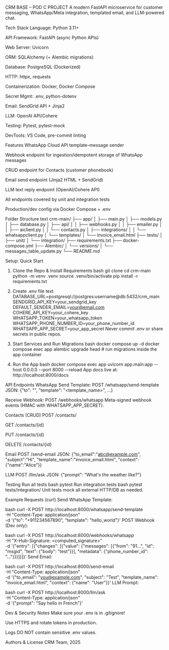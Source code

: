 CRM BASE – POD C PROJECT
A modern FastAPI microservice for customer messaging, WhatsApp/Meta integration, templated email, and LLM-powered chat.

Tech Stack
Language: Python 3.11+

API Framework: FastAPI (async Python APIs)

Web Server: Uvicorn

ORM: SQLAlchemy (+ Alembic migrations)

Database: PostgreSQL (Dockerized)

HTTP: httpx, requests

Containerization: Docker, Docker Compose

Secret Mgmt: .env, python-dotenv

Email: SendGrid API + Jinja2

LLM: OpenAI API/Cohere

Testing: Pytest, pytest-mock

DevTools: VS Code, pre-commit linting

Features
WhatsApp Cloud API template-message sender

Webhook endpoint for ingestion/idempotent storage of WhatsApp messages

CRUD endpoint for Contacts (customer phonebook)

Email send endpoint (Jinja2 HTML + SendGrid)

LLM text reply endpoint (OpenAI/Cohere API)

All endpoints covered by unit and integration tests

Production/dev config via Docker Compose + .env

Folder Structure
text
crm-main/
├── app/
│   ├── main.py
│   ├── models.py
│   ├── database.py
│   ├── api/
│   │    ├── webhooks.py
│   │    ├── emailer.py
│   │    ├── aiclient.py
│   │    └── contacts.py
│   ├── integrations/
│   │    └── whatsappclient.py
│   └── templates/
│       └── invoice_email.html
├── tests/
│   ├── unit/
│   └── integration/
├── requirements.txt
├── docker-compose.yml
├── Alembic/
│   └── versions/
│       └── messages_table_update.py
└── README.md

Setup: Quick Start
1. Clone the Repo & Install Requirements
bash
git clone <repo>
cd crm-main
python -m venv .venv
source .venv/bin/activate
pip install -r requirements.txt
2. Create .env file
text
DATABASE_URL=postgresql://postgres:username@db:5432/crm_main
SENDGRID_API_KEY=your_sendgrid_key
DEFAULT_SENDER_EMAIL=your@email.com
COHERE_API_KEY=your_cohere_key
WHATSAPP_TOKEN=your_whatsapp_token
WHATSAPP_PHONE_NUMBER_ID=your_phone_number_id
WHATSAPP_APP_SECRET=your_app_secret
Never commit .env or share secrets in public repos.

3. Start Services and Run Migrations
bash
docker compose up -d
docker compose exec app alembic upgrade head  # run migrations inside the app container
4. Run the App
bash
docker compose exec app uvicorn app.main:app --host 0.0.0.0 --port 8000 --reload
App docs live at:
http://localhost:8000/docs

API Endpoints
WhatsApp
Send Template:
POST /whatsapp/send-template
JSON: {"to": "<recipient>", "template": "<template_name>", ...}

Receive Webhook:
POST /webhooks/whatsapp
Meta-signed webhook events (HMAC with WHATSAPP_APP_SECRET).

Contacts (CRUD)
POST /contacts/

GET /contacts/{id}

PUT /contacts/{id}

DELETE /contacts/{id}

Email
POST /send-email
JSON: {"to_email":"abc@example.com", "subject":"Hi", "template_name":"invoice_email.html", "context":{"name":"Alice"}}

LLM
POST /llm/ask
JSON: {"prompt": "What's the weather like?"}

Testing
Run all tests
bash
pytest
Run integration tests
bash
pytest tests/integration/
Unit tests mock all external HTTP/DB as needed.

Example Requests (curl)
Send WhatsApp Template:

bash
curl -X POST http://localhost:8000/whatsapp/send-template \
  -H "Content-Type: application/json" \
  -d '{"to": "+911234567890", "template": "hello_world"}'
POST Webhook (Dev only):

bash
curl -X POST http://localhost:8000/webhooks/whatsapp \
  -H "X-Hub-Signature: <computed_signature>" \
  -d '{"entry": [{"changes": [{"value": {"messages": [{"from": "91...", "id": "msgid", "text": {"body": "test"}}], "metadata": {"phone_number_id": "..."}}}]}]}'
Send Email:

bash
curl -X POST http://localhost:8000/send-email \
  -H "Content-Type: application/json" \
  -d '{"to_email": "you@example.com", "subject": "Test", "template_name": "invoice_email.html", "context": {"name": "User"}}'
LLM Prompt:

bash
curl -X POST http://localhost:8000/llm/ask \
  -H "Content-Type: application/json" \
  -d '{"prompt": "Say hello in French"}'


Dev & Security Notes
Make sure your .env is in .gitignore!

Use HTTPS and rotate tokens in production.

Logs DO NOT contain sensitive .env values.

Authors & License
CRM Team, 2025
